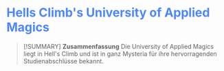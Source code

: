 # <font color = 4d88fd>Hells Climb's University of Applied Magics</font>

>[!SUMMARY] **Zusammenfassung**
>Die University of Applied Magics liegt in Hell's Climb und ist in ganz Mysteria für ihre hervorragenden Studienabschlüsse bekannt.